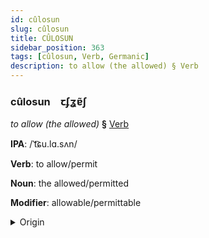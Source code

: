 ```yaml
---
id: cûlosun
slug: cûlosun
title: CÛLOSUN
sidebar_position: 363
tags: [cûlosun, Verb, Germanic]
description: to allow (the allowed) § Verb
---
```


### cûlosun&emsp;<span kind="abugida">ꞇʄʓɐ̃ʃ</span>

*to allow (the allowed)* **§** [Verb](../../tags/Verb)

**IPA**: /ˈt͡ɕu.lɑ.sʌn/

**Verb**: to allow/permit

**Noun**: the allowed/permitted

**Modifier**: allowable/permittable

<details>
    <summary>Origin</summary>
    German zulassen /ˈtsuːlasən/<br/>
    <em>Germanic Language Family</em>
</details>